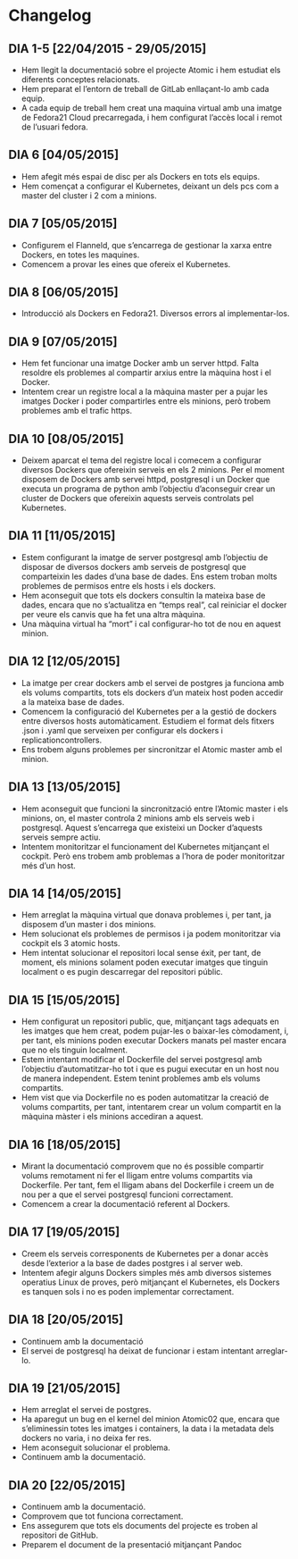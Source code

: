 ﻿# Changelog

## DIA 1-5 [22/04/2015 - 29/05/2015]
- Hem llegit la documentació sobre el projecte Atomic i hem estudiat els diferents conceptes relacionats.	
- Hem preparat el l’entorn de treball de GitLab enllaçant-lo amb cada equip.		
- A cada equip de treball hem creat una maquina virtual amb una imatge de Fedora21 Cloud precarregada, i hem configurat l’accès local i remot de l’usuari fedora.		

## DIA 6 [04/05/2015]
- Hem afegit més espai de disc per als Dockers en tots els equips.		
- Hem començat a configurar el Kubernetes, deixant un dels pcs com a master del cluster i 2 com a minions.		

## DIA 7 [05/05/2015]
- Configurem el Flanneld, que s’encarrega de gestionar la xarxa entre Dockers, en totes les maquines.		
- Comencem a provar les eines que ofereix el Kubernetes.		

## DIA 8 [06/05/2015]
- Introducció als Dockers en Fedora21. Diversos errors al implementar-los.		

## DIA 9 [07/05/2015]
- Hem fet funcionar una imatge Docker amb un server httpd. Falta resoldre els problemes al compartir arxius entre la màquina host i el Docker.		
- Intentem crear un registre local a la màquina master per a pujar les imatges Docker i poder compartirles entre els minions, però trobem problemes amb el trafic https.		

## DIA 10 [08/05/2015]
- Deixem aparcat el tema del registre local i comecem a configurar diversos Dockers que ofereixin serveis en els 2 minions. Per el moment disposem de Dockers amb servei httpd, postgresql i un Docker que executa un programa de python amb l’objectiu d’aconseguir crear un cluster de Dockers que ofereixin aquests serveis controlats pel Kubernetes.		

## DIA 11 [11/05/2015]
- Estem configurant la imatge de server postgresql amb l’objectiu de disposar de diversos dockers amb serveis de postgresql que comparteixin les dades d’una base de dades. Ens estem troban molts problemes de permisos entre els hosts i els dockers.		
- Hem aconseguit que tots els dockers consultin la mateixa base de dades, encara que no s’actualitza en “temps real”, cal reiniciar el docker per veure els canvis que ha fet una altra màquina.		
- Una màquina virtual ha “mort” i cal configurar-ho tot de nou en aquest minion.		

## DIA 12 [12/05/2015]
- La imatge per crear dockers amb el servei de postgres ja funciona amb els volums compartits, tots els dockers d’un mateix host poden accedir a la mateixa base de dades.		
- Comencem la configuració del Kubernetes per a la gestió de dockers entre diversos hosts automàticament. Estudiem el format dels fitxers .json i .yaml que serveixen per configurar els dockers i replicationcontrollers.		
- Ens trobem alguns problemes per sincronitzar el Atomic master amb el minion.		

## DIA 13 [13/05/2015]
- Hem aconseguit que funcioni la sincronització entre l’Atomic master i els minions, on, el master controla 2 minions amb els serveis web i postgresql.  Aquest s’encarrega que existeixi un Docker d’aquests serveis sempre actiu.		
- Intentem monitoritzar el funcionament del Kubernetes mitjançant el cockpit. Però ens trobem amb problemas a l’hora de poder monitoritzar més d’un host.		

## DIA 14 [14/05/2015]
- Hem arreglat la màquina virtual que donava problemes i, per tant, ja disposem d’un master i dos minions.		
- Hem solucionat els problemes de permisos i ja podem monitoritzar via cockpit els 3 atomic hosts.		
- Hem intentat solucionar el repositori local sense éxit, per tant, de moment, els minions solament poden executar imatges que tinguin localment o es pugin descarregar del repositori públic.		

## DIA 15 [15/05/2015]
- Hem configurat un repositori public, que, mitjançant tags adequats en les imatges que hem creat, podem pujar-les o baixar-les còmodament, i, per tant, els minions poden executar Dockers manats pel master encara que no els tinguin localment.		
- Estem intentant modificar el Dockerfile del servei postgresql amb l’objectiu d’automatitzar-ho tot i que es pugui executar en un host nou de manera independent. Estem tenint problemes amb els volums compartits.		
- Hem vist que via Dockerfile no es poden automatitzar la creació de volums compartits, per tant, intentarem crear un volum compartit en la màquina màster i els minions accediran a aquest.		

## DIA 16 [18/05/2015]
- Mirant la documentació comprovem que no és possible compartir volums remotament ni fer el lligam entre volums compartits via Dockerfile. Per tant, fem el lligam abans del Dockerfile i creem un de nou per a que el servei postgresql funcioni correctament.		
- Comencem a crear la documentació referent al Dockers.		

## DIA 17 [19/05/2015]
- Creem els serveis corresponents de Kubernetes per a donar accès desde l’exterior a la base de dades postgres i al server web.		
- Intentem afegir alguns Dockers simples més amb diversos sistemes operatius Linux de proves, però mitjançant el Kubernetes, els Dockers es tanquen sols i no es poden implementar correctament.		

## DIA 18 [20/05/2015]
- Continuem amb la documentació		
- El servei de postgresql ha deixat de funcionar i estam intentant arreglar-lo.		

## DIA 19 [21/05/2015]
- Hem arreglat el servei de postgres.		
- Ha aparegut un bug en el kernel del minion Atomic02 que, encara que s’eliminessin totes les imatges i containers, la data i la metadata dels dockers no varia, i no deixa fer res.		
- Hem aconseguit solucionar el problema.		
- Continuem amb la documentació.		

## DIA 20 [22/05/2015]
- Continuem amb la documentació.		
- Comprovem que tot funciona correctament.		
- Ens assegurem que tots els documents del projecte es troben al repositori de GitHub.		
- Preparem el document de la presentació mitjançant Pandoc		
